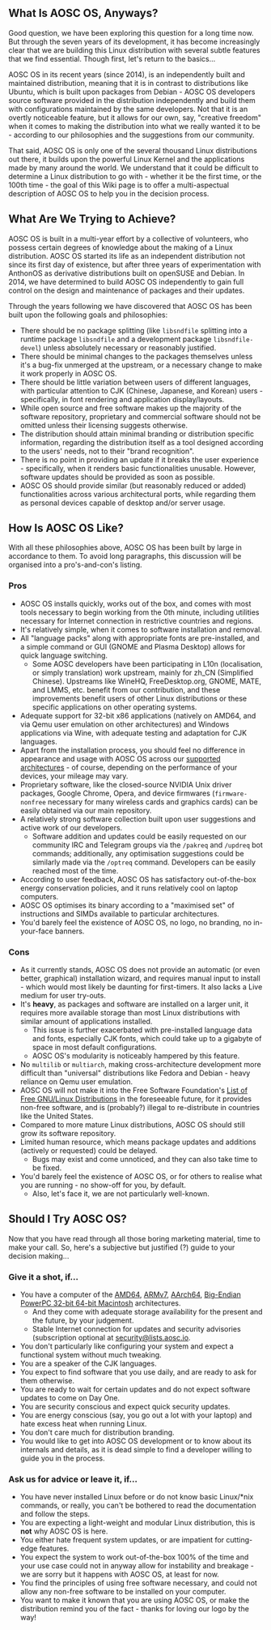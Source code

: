 <!-- TITLE: Is AOSC OS Right for Me? -->
<!-- SUBTITLE: Some important and not so important notes... -->


## What Is AOSC OS, Anyways?

Good question, we have been exploring this question for a long time now. But through the seven years of its development, it has become increasingly clear that we are building this Linux distribution with several subtle features that we find essential. Though first, let's return to the basics...

AOSC OS in its recent years (since 2014), is an independently built and maintained distribution, meaning that it is in contrast to distributions like Ubuntu, which is built upon packages from Debian - AOSC OS developers source software provided in the distribution independently and build them with configurations maintained by the same developers. Not that it is an overtly noticeable feature, but it allows for our own, say, "creative freedom" when it comes to making the distribution into what we really wanted it to be - according to our philosophies and the suggestions from our community.

That said, AOSC OS is only one of the several thousand Linux distributions out there, it builds upon the powerful Linux Kernel and the applications made by many around the world. We understand that it could be difficult to determine a Linux distribution to go with - whether it be the first time, or the 100th time - the goal of this Wiki page is to offer a multi-aspectual description of AOSC OS to help you in the decision process.

## What Are We Trying to Achieve?

AOSC OS is built in a multi-year effort by a collective of volunteers, who possess certain degrees of knowledge about the making of a Linux distribution. AOSC OS started its life as an independent distribution not since its first day of existence, but after three years of experimentation with AnthonOS as derivative distributions built on openSUSE and Debian. In 2014, we have determined to build AOSC OS independently to gain full control on the design and maintenance of packages and their updates.

Through the years following we have discovered that AOSC OS has been built upon the following goals and philosophies:

- There should be no package splitting (like `libsndfile` splitting into a runtime package `libsndfile` and a development package `libsndfile-devel`) unless absolutely necessary or reasonably justified.
- There should be minimal changes to the packages themselves unless it's a bug-fix unmerged at the upstream, or a necessary change to make it work properly in AOSC OS.
- There should be little variation between users of different languages, with particular attention to CJK (Chinese, Japanese, and Korean) users - specifically, in font rendering and application display/layouts.
- While open source and free software makes up the majority of the software repository, proprietary and commercial software should not be omitted unless their licensing suggests otherwise.
- The distribution should attain minimal branding or distribution specific information, regarding the distribution itself as a tool designed according to the users' needs, not to their "brand recognition".
- There is no point in providing an update if it breaks the user experience - specifically, when it renders basic functionalities unusable. However, software updates should be provided as soon as possible.
- AOSC OS should provide similar (but reasonably reduced or added) functionalities across various architectural ports, while regarding them as personal devices capable of desktop and/or server usage.

## How Is AOSC OS Like?

With all these philosophies above, AOSC OS has been built by large in accordance to them. To avoid long paragraphs, this discussion will be organised into a pro's-and-con's listing.

### Pros

- AOSC OS installs quickly, works out of the box, and comes with most tools necessary to begin working from the 0th minute, including utilities necessary for Internet connection in restrictive countries and regions.
- It's relatively simple, when it comes to software installation and removal.
- All "language packs" along with appropriate fonts are pre-installed, and a simple command or GUI (GNOME and Plasma Desktop) allows for quick language switching.
	- Some AOSC developers have been participating in L10n (localisation, or simply translation) work upstream, mainly for zh_CN (Simplified Chinese). Upstreams like WineHQ, FreeDesktop.org, GNOME, MATE, and LMMS, etc. benefit from our contribution, and these improvements benefit users of other Linux distributions or these specific applications on other operating systems.
- Adequate support for 32-bit x86 applications (natively on AMD64, and via Qemu user emulation on other architectures) and Windows applications via Wine, with adequate testing and adaptation for CJK languages.
- Apart from the installation process, you should feel no difference in appearance and usage with AOSC OS across our [supported architectures](/users/information/arch-specs) - of course, depending on the performance of your devices, your mileage may vary.
- Proprietary software, like the closed-source NVIDIA Unix driver packages, Google Chrome, Opera, and device firmwares (`firmware-nonfree` necessary for many wireless cards and graphics cards) can be easily obtained via our main repository.
- A relatively strong software collection built upon user suggestions and active work of our developers.
	- Software addition and updates could be easily requested on our community IRC and Telegram groups via the `/pakreq` and `/updreq` bot commands; additionally, any optimisation suggestions could be similarly made via the `/optreq` command. Developers can be easily reached most of the time.
- According to user feedback, AOSC OS has satisfactory out-of-the-box energy conservation policies, and it runs relatively cool on laptop computers.
- AOSC OS optimises its binary according to a "maximised set" of instructions and SIMDs available to particular architectures.
- You'd barely feel the existence of AOSC OS, no logo, no branding, no in-your-face banners.


### Cons

- As it currently stands, AOSC OS does not provide an automatic (or even better, graphical) installation wizard, and requires manual input to install - which would most likely be daunting for first-timers. It also lacks a Live medium for user try-outs.
- It's **heavy**, as packages and software are installed on a larger unit, it requires more available storage than most Linux distributions with similar amount of applications installed.
	- This issue is further exacerbated with pre-installed language data and fonts, especially CJK fonts, which could take up to a gigabyte of space in most default configurations.
	- AOSC OS's modularity is noticeably hampered by this feature.
- No `multilib` or `multiarch`, making cross-architecture development more difficult than "universal" distributions like Fedora and Debian - heavy reliance on Qemu user emulation.
- AOSC OS will not make it into the Free Software Foundation's [List of Free GNU/Linux Distributions](https://www.gnu.org/distros/free-distros.en.html) in the foreseeable future, for it provides non-free software, and is (probably?) illegal to re-distribute in countries like the United States.
- Compared to more mature Linux distributions, AOSC OS should still grow its software repository.
- Limited human resource, which means package updates and additions (actively or requested) could be delayed.
	- Bugs may exist and come unnoticed, and they can also take time to be fixed.
- You'd barely feel the existence of AOSC OS, or for others to realise what you are running - no show-off for you, by default.
	- Also, let's face it, we are not particularly well-known.

## Should I Try AOSC OS?

Now that you have read through all those boring marketing material, time to make your call. So, here's a subjective but justified (?) guide to your decision making...

### Give it a shot, if...

- You have a computer of the [AMD64](/users/installation/amd64-notes-sysreq), [ARMv7](/users/installation/arm-notes-sysreq), [AArch64](/users/installation/arm-notes-sysreq), [Big-Endian PowerPC 32-bit 64-bit Macintosh](/users/installation/powermac-notes-sysreq) architectures.
	- And they come with adequate storage availability for the present and the future, by your judgement.
	- Stable Internet connection for updates and security advisories (subscription optional at [security@lists.aosc.io](mailto:security@lists.aosc.io).
- You don't particularly like configuring your system and expect a functional system without much tweaking.
- You are a speaker of the CJK languages.
- You expect to find software that you use daily, and are ready to ask for them otherwise.
- You are ready to wait for certain updates and do not expect software updates to come on Day One.
- You are security conscious and expect quick security updates.
- You are energy conscious (say, you go out a lot with your laptop) and hate excess heat when running Linux.
- You don't care much for distribution branding.
- You would like to get into AOSC OS development or to know about its internals and details, as it is dead simple to find a developer willing to guide you in the process.

### Ask us for advice or leave it, if...

- You have never installed Linux before or do not know basic Linux/\*nix commands, or really, you can't be bothered to read the documentation and follow the steps.
- You are expecting a light-weight and modular Linux distribution, this is **not** why AOSC OS is here.
- You either hate frequent system updates, or are impatient for cutting-edge features.
- You expect the system to work out-of-the-box 100% of the time and your use case could not in anyway allow for instability and breakage - we are sorry but it happens with AOSC OS, at least for now.
- You find the principles of using free software necessary, and could not allow any non-free software to be installed on your computer.
- You want to make it known that you are using AOSC OS, or make the distribution remind you of the fact - thanks for loving our logo by the way!